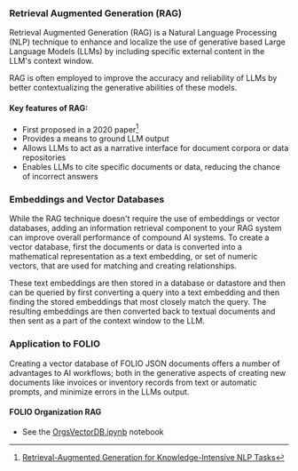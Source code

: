 ### Retrieval Augmented Generation (RAG)
Retrieval Augmented Generation (RAG) is a Natural Language Processing (NLP) 
technique to enhance and localize the use of generative based Large Language 
Models (LLMs) by including specific external content in the LLM's context window. 

RAG is often employed to improve the accuracy and reliability of LLMs by 
better contextualizing the generative abilities of these models.

#### Key features of RAG:
- First proposed in a 2020 paper[^RAG_NLP]
- Provides a means to ground LLM output
- Allows LLMs to act as a narrative interface for document corpora or data repositories
- Enables LLMs to cite specific documents or data, reducing the chance of incorrect answers

### Embeddings and Vector Databases
While the RAG technique doesn't require the use of embeddings or vector databases,
adding an information retrieval component to your RAG system can improve overall
performance of compound AI systems. To create a vector database, first the documents
or data is converted into a mathematical representation as a text embedding,
or set of numeric vectors, that are used for matching and creating relationships.

These text embeddings are then stored in a database or datastore and then can be queried
by first converting a query into a text embedding and then finding the stored embeddings
that most closely match the query. The resulting embeddings are then converted back to
textual documents and then sent as a part of the context window to the LLM.

### Application to FOLIO
Creating a vector database of FOLIO JSON documents offers a number of advantages to 
AI workflows; both in the generative aspects of creating new documents
like invoices or inventory records from text or automatic prompts, and
minimize errors in the LLMs output.

#### FOLIO Organization RAG
- See the [OrgsVectorDB.ipynb](http://localhost:8888/notebooks/OrgsVectorDB.ipynb) notebook

[^RAG_NLP]: [Retrieval-Augmented Generation for Knowledge-Intensive NLP Tasks](https://arxiv.org/abs/2005.11401) 
